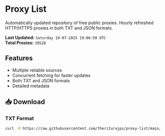 # Proxy List

Automatically updated repository of free public proxies. Hourly refreshed HTTP/HTTPS proxies in both TXT and JSON formats.

**Last Updated:** `Saturday 19-07-2025 19:06:50 UTC`  
**Total Proxies:** `39528`

## Features
- Multiple reliable sources
- Concurrent fetching for faster updates
- Both TXT and JSON formats
- Detailed metadata

## 📥 Download

### TXT Format
```bash
curl -O https://raw.githubusercontent.com/theriturajps/proxy-list/main/proxies.txt